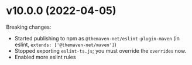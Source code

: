# v10.0.0 (2022-04-05)

Breaking changes:

* Started publishing to npm as `@themaven-net/eslint-plugin-maven` (in eslint, `extends: ['@themaven-net/maven']`)
* Stopped exporting `eslint-ts.js`; you must override the `overrides` now.
* Enabled more eslint rules
